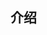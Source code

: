 <!--
 * @Description: 
 * @Author: v833
 * @Date: 2022-08-13 15:28:42
 * @LastEditors: v833
 * @LastEditTime: 2022-08-13 15:32:55
-->
## 介绍